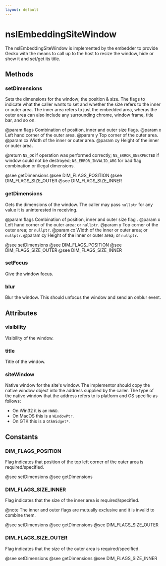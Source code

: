 ```yaml
---
layout: default
---
```


# nsIEmbeddingSiteWindow #

The nsIEmbeddingSiteWindow is implemented by the embedder to provide
Gecko with the means to call up to the host to resize the window,
hide or show it and set/get its title.


## Methods ##

### setDimensions ###

Sets the dimensions for the window; the position & size. The
flags to indicate what the caller wants to set and whether the size
refers to the inner or outer area. The inner area refers to just
the embedded area, wheras the outer area can also include any 
surrounding chrome, window frame, title bar, and so on.

@param flags  Combination of position, inner and outer size flags.
@param x      Left hand corner of the outer area.
@param y      Top corner of the outer area.
@param cx     Width of the inner or outer area.
@param cy     Height of the inner or outer area.

@return <code>NS_OK</code> if operation was performed correctly;
        <code>NS_ERROR_UNEXPECTED</code> if window could not be
          destroyed;
        <code>NS_ERROR_INVALID_ARG</code> for bad flag combination
          or illegal dimensions.

@see getDimensions
@see DIM_FLAGS_POSITION
@see DIM_FLAGS_SIZE_OUTER
@see DIM_FLAGS_SIZE_INNER


### getDimensions ###

Gets the dimensions of the window. The caller may pass
<CODE>nullptr</CODE> for any value it is uninterested in receiving.

@param flags  Combination of position, inner and outer size flag .
@param x      Left hand corner of the outer area; or <CODE>nullptr</CODE>.
@param y      Top corner of the outer area; or <CODE>nullptr</CODE>.
@param cx     Width of the inner or outer area; or <CODE>nullptr</CODE>.
@param cy     Height of the inner or outer area; or <CODE>nullptr</CODE>.

@see setDimensions
@see DIM_FLAGS_POSITION
@see DIM_FLAGS_SIZE_OUTER
@see DIM_FLAGS_SIZE_INNER


### setFocus ###

Give the window focus.


### blur ###

Blur the window. This should unfocus the window and send an onblur event.


## Attributes ##

### visibility ###

Visibility of the window.


### title ###

Title of the window.


### siteWindow ###

Native window for the site's window. The implementor should copy the
native window object into the address supplied by the caller. The
type of the native window that the address refers to is  platform
and OS specific as follows:

<ul>
  <li>On Win32 it is an <CODE>HWND</CODE>.</li>
  <li>On MacOS this is a <CODE>WindowPtr</CODE>.</li>
  <li>On GTK this is a <CODE>GtkWidget*</CODE>.</li>
</ul>


## Constants ##

### DIM_FLAGS_POSITION ###

Flag indicates that position of the top left corner of the outer area
is required/specified.

@see setDimensions
@see getDimensions


### DIM_FLAGS_SIZE_INNER ###

Flag indicates that the size of the inner area is required/specified.

@note The inner and outer flags are mutually exclusive and it is
      invalid to combine them.

@see setDimensions
@see getDimensions
@see DIM_FLAGS_SIZE_OUTER


### DIM_FLAGS_SIZE_OUTER ###

Flag indicates that the size of the outer area is required/specified.

@see setDimensions
@see getDimensions
@see DIM_FLAGS_SIZE_INNER

